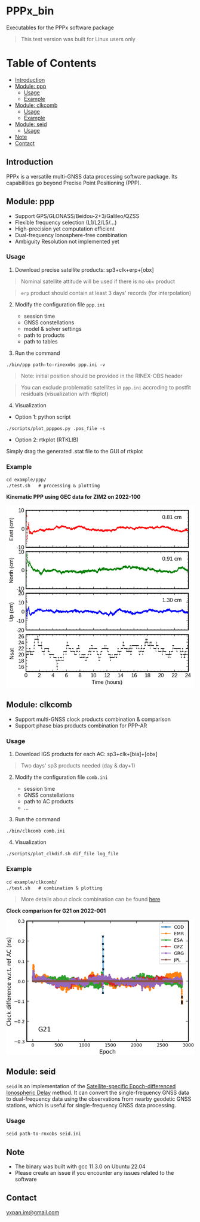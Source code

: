 # PPPx_bin

Executables for the PPPx software package

> This test version was built for Linux users only


# Table of Contents
- [Introduction](#introduction)
- [Module: ppp](#module_ppp)
    - [Usage](#usage_ppp)
    - [Example](#example_ppp)
- [Module: clkcomb](#module_clkcomb)
    - [Usage](#usage_clkcomb)
    - [Example](#example_clkcomb)
- [Module: seid](#module_seid)
    - [Usage](#usage_seid)
- [Note](#note)
- [Contact](#contact)


## Introduction <a name="introduction"></a>

PPPx is a versatile multi-GNSS data processing software package. Its capabilities
go beyond Precise Point Positioning (PPP).


## Module: ppp <a name="module_ppp"></a>

- Support GPS/GLONASS/Beidou-2+3/Galileo/QZSS
- Flexible frequency selection (L1/L2/L5/...)
- High-precision yet computation efficient
- Dual-frequency Ionosphere-free combination
- Ambiguity Resolution not implemented yet

### Usage <a name="usage_ppp"></a>

1. Download precise satellite products: sp3+clk+erp+[obx]

> Nominal satellite attitude will be used if there is no `obx` product

> `erp` product should contain at least 3 days' records (for interpolation)

2. Modify the configuration file `ppp.ini`
    - session time
    - GNSS constellations
    - model & solver settings
    - path to products
    - path to tables

3. Run the command

```shell
./bin/ppp path-to-rinexobs ppp.ini -v
```

> Note: initial position should be provided in the RINEX-OBS header

> You can exclude problematic satellites in `ppp.ini` accroding to postfit residuals (visualization with rtkplot)

4. Visualization

- Option 1: python script

```shell
./scripts/plot_ppppos.py .pos_file -s
```

- Option 2: rtkplot (RTKLIB)

Simply drag the generated .stat file to the GUI of rtkplot

### Example <a name="example_ppp"></a>

```shell
cd example/ppp/
./test.sh   # processing & plotting
```

**Kinematic PPP using GEC data for ZIM2 on 2022-100**

<img src="example/ppp/ZIM200CHE_R_20221000000_01D_30S_MO.png" width="600">

## Module: clkcomb <a name="module_clkcomb"></a>

- Support multi-GNSS clock products combination & comparison
- Support phase bias products combination for PPP-AR

### Usage <a name="usage_clkcomb"></a>

1. Download IGS products for each AC: sp3+clk+[bia]+[obx]

> Two days' sp3 products needed (day & day+1)

2. Modify the configuration file `comb.ini`
    - session time
    - GNSS constellations
    - path to AC products
    - ...

3. Run the command

```shell
./bin/clkcomb comb.ini
```

4. Visualization

```shell
./scripts/plot_clkdif.sh dif_file log_file
```

### Example <a name="example_clkcomb"></a>

```shell
cd example/clkcomb/
./test.sh   # combination & plotting
```

> More details about clock combination can be found [here](https://doi.org/10.27379/d.cnki.gwhdu.2021.000240)

**Clock comparison for G21 on 2022-001**

<img src="example/clkcomb/G21.png" width="600">


## Module: seid <a name="module_seid"></a>

`seid` is an implementation of the
[Satellite-specific Epoch-differenced Ionospheric Delay](https://doi.org/10.1029/2009GL040018)
method.  It can convert the single-frequency GNSS data to dual-frequency data
using the observations from nearby geodetic GNSS stations, which is useful for
single-frequency GNSS data processing.


### Usage <a name="usage_seid"></a>

```shell
seid path-to-rnxobs seid.ini
```


## Note <a name="note"></a>

- The binary was built with gcc 11.3.0 on Ubuntu 22.04
- Please create an issue if you encounter any issues related to the software


## Contact <a name="contact"></a>

yxpan.im@gmail.com
